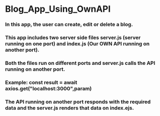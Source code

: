 # Blog_App_Using_OwnAPI
### In this app, the user can create, edit or delete a blog. 
### This app includes two server side files server.js (server running on one port) and index.js (Our OWN API running on another port).
### Both the files run on different ports and server.js calls the API running on another port.
### Example: const result = await axios.get("localhost:3000",param)
### The API running on another port responds with the required data and the server.js renders that data on index.ejs.
